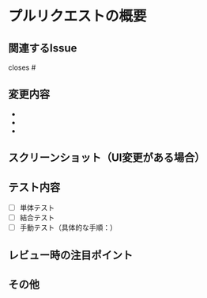 # プルリクエストの概要
<!-- 変更内容の簡潔な説明を書いてください -->

## 関連するIssue
<!-- 関連するIssueの番号を記載してください -->
closes #

## 変更内容
<!-- 実装した内容について簡潔に説明してください -->
- 
- 
- 

## スクリーンショット（UI変更がある場合）
<!-- UIの変更がある場合、変更前と変更後のスクリーンショットを添付してください -->

## テスト内容
<!-- どのようにテストを行ったか説明してください -->
- [ ] 単体テスト
- [ ] 結合テスト
- [ ] 手動テスト（具体的な手順：）

## レビュー時の注目ポイント
<!-- レビュアーに特に確認してほしい点があれば記載してください -->

## その他
<!-- その他、補足事項があれば記載してください -->

<!--
## チェックリスト
- [ ] コーディング規約に準拠している
- [ ] 適切なコメントを追加している
- [ ] テストが追加されている
- [ ] 既存のテストが全て通過する
- [ ] ドキュメントを更新している（必要な場合）
--> 
